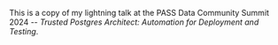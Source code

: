 This is a copy of my lightning talk at the PASS Data Community Summit 2024 -- 
_Trusted Postgres Architect: Automation for Deployment and Testing_.